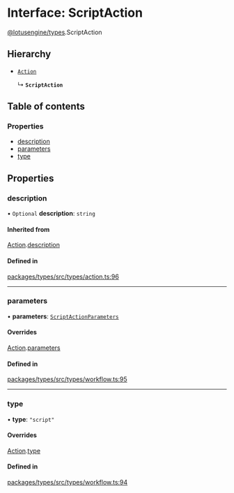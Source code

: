 # Interface: ScriptAction

[@lotusengine/types](../wiki/@lotusengine.types).ScriptAction

## Hierarchy

- [`Action`](../wiki/@lotusengine.types.Action)

  ↳ **`ScriptAction`**

## Table of contents

### Properties

- [description](../wiki/@lotusengine.types.ScriptAction#description)
- [parameters](../wiki/@lotusengine.types.ScriptAction#parameters)
- [type](../wiki/@lotusengine.types.ScriptAction#type)

## Properties

### description

• `Optional` **description**: `string`

#### Inherited from

[Action](../wiki/@lotusengine.types.Action).[description](../wiki/@lotusengine.types.Action#description)

#### Defined in

[packages/types/src/types/action.ts:96](https://github.com/lotusengine/sdk/blob/f1f5297/packages/types/src/types/action.ts#L96)

___

### parameters

• **parameters**: [`ScriptActionParameters`](../wiki/@lotusengine.types.ScriptActionParameters)

#### Overrides

[Action](../wiki/@lotusengine.types.Action).[parameters](../wiki/@lotusengine.types.Action#parameters)

#### Defined in

[packages/types/src/types/workflow.ts:95](https://github.com/lotusengine/sdk/blob/f1f5297/packages/types/src/types/workflow.ts#L95)

___

### type

• **type**: ``"script"``

#### Overrides

[Action](../wiki/@lotusengine.types.Action).[type](../wiki/@lotusengine.types.Action#type)

#### Defined in

[packages/types/src/types/workflow.ts:94](https://github.com/lotusengine/sdk/blob/f1f5297/packages/types/src/types/workflow.ts#L94)
